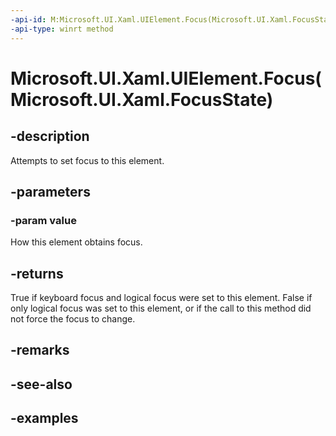 ```yaml
---
-api-id: M:Microsoft.UI.Xaml.UIElement.Focus(Microsoft.UI.Xaml.FocusState)
-api-type: winrt method
---
```


# Microsoft.UI.Xaml.UIElement.Focus(Microsoft.UI.Xaml.FocusState)

<!--
public bool Focus (Microsoft.UI.Xaml.FocusState value);
-->

## -description

Attempts to set focus to this element.

## -parameters

### -param value

How this element obtains focus.

## -returns

True if keyboard focus and logical focus were set to this element. False if only logical focus was set to this element, or if the call to this method did not force the focus to change.

## -remarks

## -see-also

## -examples
